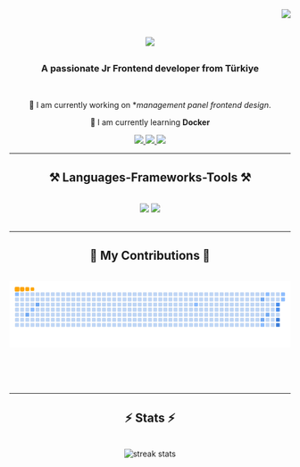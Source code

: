 <img align="right" src="https://visitor-badge.laobi.icu/badge?page_id=ahmeetseker.ahmeetseker" />

<h1 align="center">
    <img src="https://readme-typing-svg.herokuapp.com?font=Rubik+Doodle+Shadow&size=35&pause=1000&color=F7A909&center=true&vCenter=true&random=false&width=435&height=60&lines=Hi+There!+%F0%9F%91%8B;I'm+Ahmet+%C5%9Eeker!" />
</h1>

<h3 align="center">A passionate Jr Frontend developer from Türkiye </h3>

<br/>

<div align="center">
  
 🔭 I am currently working on **management panel frontend design*.
 
 🌱 I am currently learning **Docker**




 </div>
 
<div align="center"> 
  <a href="mailto:ahmetsekerwork@gmail.com">
    <img src="https://img.shields.io/badge/Gmail-333333?style=for-the-badge&logo=gmail&logoColor=red" />
  </a>
  <a href="https://www.linkedin.com/in/ahmet-%C5%9Feker-6500a423a/" target="_blank">
    <img src="https://img.shields.io/badge/LinkedIn-0077B5?style=for-the-badge&logo=linkedin&logoColor=white" target="_blank" />
  </a>
  <a href="/" target="_blank">
     <img src="https://img.shields.io/badge/Portfolio-FF5722?style=for-the-badge&logo=todoist&logoColor=white" target="_blank" /> <!-- sqlite, safari, google-chrome are other good icon options -->
  </a>
</div>

 <hr/>
 
<h2 align="center">⚒️ Languages-Frameworks-Tools ⚒️</h2>
<br/>
<div align="center">
    <img src="https://skillicons.dev/icons?i=react,bootstrap,mui,html,css,vscode,github,figma,tailwind,git" />
    <img src="https://skillicons.dev/icons?i=nodejs,javascript,typescript,nextjs,ps,postman,sass,xd,gulp" /><br>
</div>

<br/>
<hr/>

<div align="center">
  <h2>🐍 My Contributions 🐍</h2>
  <br>
  <img alt="snake eating my contributions" src="https://raw.githubusercontent.com/ahmeetseker/ahmetseker/output/github-contribution-grid-snake.gif?color_snake=orange&color_dots=#bfd6f6,#8dbdff,#64a1f4,#4b91f1,#3c7dd9" />
  
  <br/><br/><br/>
</div>

<hr/>

<h2 align="center">⚡ Stats ⚡</h2>
<br>
<div align=center>
  <img width=390 src="https://github-readme-streak-stats-xi-three.vercel.app?user=ahmeetseker&theme=transparent&locale=tr" alt="streak stats"/>
 
</div>



<br/>


